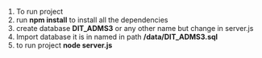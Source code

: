 1. To run project
2. run **npm install** to install all the dependencies
3. create database **DIT_ADMS3** or any other name but change in server.js
4. Import database it is in named in path **/data/DIT_ADMS3.sql**
5. to run project **node server.js**

